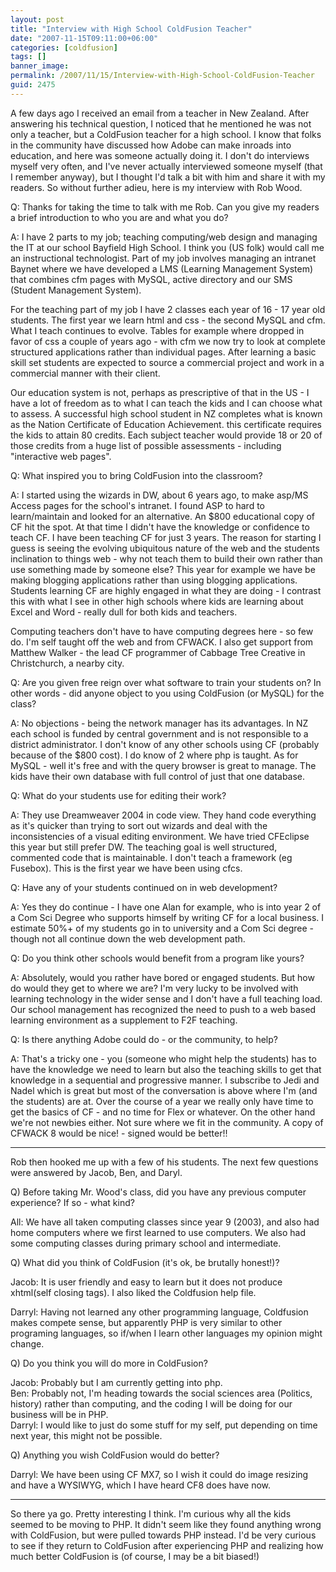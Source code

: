 ```yaml
---
layout: post
title: "Interview with High School ColdFusion Teacher"
date: "2007-11-15T09:11:00+06:00"
categories: [coldfusion]
tags: []
banner_image: 
permalink: /2007/11/15/Interview-with-High-School-ColdFusion-Teacher
guid: 2475
---
```


A few days ago I received an email from a teacher in New Zealand. After answering his technical question, I noticed that he mentioned he was not only a teacher, but a ColdFusion teacher for a high school. I know that folks in the community have discussed how Adobe can make inroads into education, and here was someone actually doing it. I don't do interviews myself very often, and I've never actually interviewed someone myself (that I remember anyway), but I thought I'd talk a bit with him and share it with my readers. So without further adieu, here is my interview with Rob Wood.
<!--more-->
Q: Thanks for taking the time to talk with me Rob. Can you give my readers a brief introduction to who you are and what you do?

A: I have 2 parts to my job; teaching computing/web design and managing the IT at our school Bayfield High School. I think you (US folk) would call me an instructional technologist. Part of my job involves managing an intranet Baynet where we have developed a LMS (Learning Management System) that combines cfm pages with MySQL, active directory and our SMS (Student Management System).

For the teaching part of my job I have 2 classes each year of 16 - 17 year old students. The first year we learn html and css - the second MySQL and cfm. What I teach continues to evolve. Tables for example where dropped in favor of css a couple of years ago - with cfm we now try to look at complete structured applications rather than individual pages. After learning a basic skill set students are expected to source a commercial project and work in a commercial manner with their client.

Our education system is not, perhaps as prescriptive of that in the US - I have a lot of freedom as to what I can teach the kids and I can choose what to assess. A successful high school student in NZ completes what is known as the Nation Certificate of Education Achievement. this certificate requires the kids to attain 80 credits. Each subject teacher would provide 18 or 20 of those credits from a huge list of possible assessments - including "interactive web pages".

Q: What inspired you to bring ColdFusion into the classroom?
 
A: I started using the wizards in DW, about 6 years ago, to make asp/MS Access pages for the school's intranet. I found ASP to hard to learn/maintain and looked for an alternative. An $800 educational copy of CF hit the spot. At that time I didn't have the knowledge or confidence to teach CF. I have been teaching CF for just 3 years. The reason for starting I guess is seeing the evolving ubiquitous nature of the web and the students inclination to things web - why not teach them to build their own rather than use something made by someone else? This year for example we have be making blogging applications rather than using blogging applications. Students learning CF are highly engaged in what they are doing - I contrast this with what I see in other high schools where kids are learning about Excel and Word - really dull for both kids and teachers.

Computing teachers don't have to have computing degrees here - so few do. I'm self taught off the web and from CFWACK. I also get support from Matthew Walker - the lead CF programmer of Cabbage Tree Creative in Christchurch, a nearby city.

Q: Are you given free reign over what software to train your students on? In other words - did anyone object to you using ColdFusion (or MySQL) for the class?

A: No objections - being the network manager has its advantages. In NZ each school is funded by central government and is not responsible to a district administrator. I don't know of any other schools using CF (probably because of the $800 cost). I do know of 2 where php is taught. As for MySQL - well it's free and with the query browser is great to manage. The kids have their own database with full control of just that one database.

Q: What do your students use for editing their work?

A: They use Dreamweaver 2004 in code view. They hand code everything as it's quicker than trying to sort out wizards and deal with the inconsistencies of a visual editing environment. We have tried CFEclipse this year but still prefer DW. The teaching goal is well structured, commented code that is maintainable. I don't teach a framework (eg Fusebox). This is the first year we have been using cfcs.

Q: Have any of your students continued on in web development?

A: Yes they do continue - I have one Alan for example, who is into year 2 of a Com Sci Degree who supports himself by writing CF for a local business. I estimate 50%+ of my students go in to university and a Com Sci degree - though not all continue down the web development path.

Q: Do you think other schools would benefit from a program like yours?

A: Absolutely, would you rather have bored or engaged students. But how do would they get to where we are? I'm very lucky to be involved with learning technology in the wider sense and I don't have a full teaching load. Our school management has recognized the need to push to a web based learning environment as a supplement to F2F teaching.

Q: Is there anything Adobe could do - or the community, to help?

A: That's a tricky one - you (someone who might help the students) has to have the knowledge we need to learn but also the teaching skills to get that knowledge in a sequential and progressive manner. I subscribe to Jedi and Nadel which is great but most of the conversation is above where I'm (and the students) are at. Over the course of a year we really only have time to get the basics of CF - and no time for Flex or whatever. On the other hand we're not newbies either. Not sure where we fit in the community. A copy of CFWACK 8 would be nice! - signed would be better!!

<hr>

Rob then hooked me up with a few of his students. The next few questions were answered by Jacob, Ben, and Daryl.

Q) Before taking Mr. Wood's class, did you have any previous computer experience? If so - what kind?

All: We have all taken computing classes since year 9 (2003), and also had home computers where we first learned to use computers. We also had some computing classes during primary school and intermediate.

Q) What did you think of ColdFusion (it's ok, be brutally honest!)?

Jacob: It is user friendly and easy to learn but it does not produce xhtml(self closing tags). I also liked the Coldfusion help file.<br />

Darryl: Having not learned any other programming language, Coldfusion makes compete sense, but apparently PHP is very similar to other programing languages, so if/when I learn other languages my opinion might change.

Q) Do you think you will do more in ColdFusion?

Jacob: Probably but I am currently getting into php.<br />
Ben: Probably not, I'm heading towards the social sciences area (Politics, history) rather than computing, and the coding I will be doing for our business will be in PHP.<br />
Darryl: I would like to just do some stuff for my self, put depending on time next year, this might not be possible.


Q) Anything you wish ColdFusion would do better?

Darryl: We have been using CF MX7, so I wish it could do image resizing and have a WYSIWYG, which I have heard CF8 does have now.

<hr>

So there ya go. Pretty interesting I think. I'm curious why all the kids seemed to be moving to PHP. It didn't seem like they found anything wrong with ColdFusion, but were pulled towards PHP instead. I'd be very curious to see if they return to ColdFusion after experiencing PHP and realizing how much better ColdFusion is (of course, I may be a bit biased!)